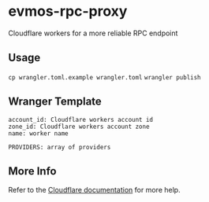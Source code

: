 # evmos-rpc-proxy

Cloudflare workers for a more reliable RPC endpoint

## Usage

`cp wrangler.toml.example wrangler.toml`
`wrangler publish`

## Wranger Template

```
account_id: Cloudflare workers account id
zone_id: Cloudflare workers account zone
name: worker name

PROVIDERS: array of providers
```

## More Info

Refer to the [Cloudflare documentation](https://developers.cloudflare.com/workers/) for more help.